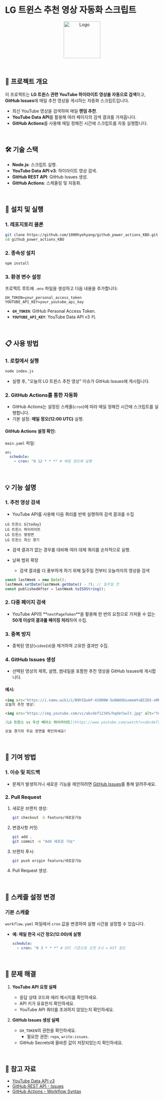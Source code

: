 # **LG 트윈스 추천 영상 자동화 스크립트**

<p align="center">
  <img src="https://i.namu.wiki/i/B9hIQukP-418N9W-5o6WddUuxmemYuBIZ65-xMHmRK4hDhipAtFQikphYYlBJ7lr3z0POdWs4n1azM-KOHe3qQ.svg" alt="Logo" width="120" height="120">
</p>

<br>

## 📌 **프로젝트 개요**

이 프로젝트는 **LG 트윈스 관련 YouTube 하이라이트 영상을 자동으로 검색**하고, **GitHub Issues**에 매일 추천 영상을 게시하는 자동화 스크립트입니다.

- 최신 YouTube 영상을 검색하여 매일 **랜덤 추천**.
- **YouTube Data API**를 활용해 여러 페이지의 검색 결과를 가져옵니다.
- **GitHub Actions**를 사용해 매일 정해진 시간에 스크립트를 자동 실행합니다.

<br>

## 🛠 **기술 스택**

- **Node.js**: 스크립트 실행.
- **YouTube Data API v3**: 하이라이트 영상 검색.
- **GitHub REST API**: GitHub Issues 생성.
- **GitHub Actions**: 스케줄링 및 자동화.

<br>

## 🚀 **설치 및 실행**

### **1. 레포지토리 클론**

```bash
git clone https://github.com/1000hyehyang/github_power_actions_KBO.git
cd github_power_actions_KBO
```

### **2. 종속성 설치**

```bash
npm install
```

### **3. 환경 변수 설정**

프로젝트 루트에 `.env` 파일을 생성하고 다음 내용을 추가합니다:

```plaintext
GH_TOKEN=your_personal_access_token
YOUTUBE_API_KEY=your_youtube_api_key
```

- **`GH_TOKEN`**: GitHub Personal Access Token.
- **`YOUTUBE_API_KEY`**: YouTube Data API v3 키.

<br>

## 📋 **사용 방법**

### **1. 로컬에서 실행**

```bash
node index.js
```

- 실행 후, "오늘의 LG 트윈스 추천 영상" 이슈가 GitHub Issues에 게시됩니다.

### **2. GitHub Actions를 통한 자동화**

- GitHub Actions는 설정된 스케줄(`cron`)에 따라 매일 정해진 시간에 스크립트를 실행합니다.
- 기본 설정: **매일 정오(12:00 UTC)** 실행.

#### GitHub Actions 설정 확인:

`main.yaml` 파일:

```yaml
on:
  schedule:
    - cron: "0 12 * * *" # 매일 정오에 실행
```

<br>

## 💡 **기능 설명**

### **1. 추천 영상 검색**

- YouTube API를 사용해 다음 쿼리를 반복 실행하여 검색 결과를 수집

```
LG 트윈스 ${today}
LG 트윈스 하이라이트
LG 트윈스 명장면
LG 트윈스 최신 경기
```

- 검색 결과가 없는 경우를 대비해 여러 대체 쿼리를 순차적으로 실행.

- 날짜 범위 확장
  - 검색 결과를 더 풍부하게 하기 위해 일주일 전부터 오늘까지의 영상을 검색

```javascript
const lastWeek = new Date();
lastWeek.setDate(lastWeek.getDate() - 7); // 일주일 전
const publishedAfter = lastWeek.toISOString();
```

### **2. 다중 페이지 검색**

- YouTube API의 **`nextPageToken`**을 활용해 한 번의 요청으로 가져올 수 없는 **50개 이상의 결과를 페이징 처리**하여 수집.

### **3. 중복 방지**

- 중복된 영상(`videoId`)을 제거하여 고유한 결과만 수집.

### **4. GitHub Issues 생성**

- 선택된 영상의 제목, 설명, 썸네일을 포함한 추천 영상을 GitHub Issues에 게시합니다.

#### **예시**:

```markdown
<img src="https://i.namu.wiki/i/B9hIQukP-418N9W-5o6WddUuxmemYuBIZ65-xMHmRK4hDhipAtFQikphYYlBJ7lr3z0POdWs4n1azM-KOHe3qQ.svg" alt="icon" width="18" height="18">
오늘의 추천 영상:

<img src="https://img.youtube.com/vi/abcdef12345/hqdefault.jpg" alt="YouTube Thumbnail" width="320" height="180">

[LG 트윈스 vs 두산 베어스 하이라이트](https://www.youtube.com/watch?v=abcdef12345)

오늘 경기의 주요 장면을 확인하세요!
```

<br>

## 🔧 **기여 방법**

### **1. 이슈 및 피드백**

- 문제가 발생하거나 새로운 기능을 제안하려면 [GitHub Issues](https://github.com/1000hyehyang/github_power_actions_KBO/issues)를 통해 알려주세요.

### **2. Pull Request**

1. 새로운 브랜치 생성:
   ```bash
   git checkout -b feature/새로운기능
   ```
2. 변경사항 커밋:
   ```bash
   git add .
   git commit -m "Add 새로운 기능"
   ```
3. 브랜치 푸시:
   ```bash
   git push origin feature/새로운기능
   ```
4. Pull Request 생성.

<br>

## 📅 **스케줄 설정 변경**

### 기본 스케줄

`workflow.yaml` 파일에서 `cron` 값을 변경하여 실행 시간을 설정할 수 있습니다.

- **예: 매일 한국 시간 정오(12:00)에 실행**
  ```yaml
  schedule:
    - cron: "0 3 * * *" # UTC 기준으로 오전 3시 = KST 정오
  ```

<br>

## 📝 **문제 해결**

1. **YouTube API 요청 실패**

   - 응답 상태 코드와 에러 메시지를 확인하세요.
   - API 키가 유효한지 확인하세요.
   - YouTube API 쿼터를 초과하지 않았는지 확인하세요.

2. **GitHub Issues 생성 실패**
   - `GH_TOKEN`의 권한을 확인하세요.
     - 필요한 권한: `repo`, `write:issues`.
   - GitHub Secrets에 올바른 값이 저장되었는지 확인하세요.

<br>

## 📎 **참고 자료**

- [YouTube Data API v3](https://developers.google.com/youtube/v3)
- [GitHub REST API - Issues](https://docs.github.com/en/rest/issues/issues)
- [GitHub Actions - Workflow Syntax](https://docs.github.com/en/actions/using-workflows/workflow-syntax-for-github-actions)
